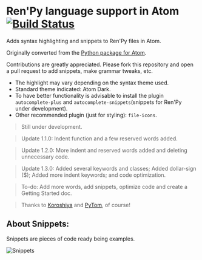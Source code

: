 # Ren'Py language support in Atom  [![Build Status](https://travis-ci.org/williamd1k0/language-renpy.svg?branch=patch-1)](https://travis-ci.org/williamd1k0/language-renpy)

Adds syntax highlighting and snippets to Ren'Py files in Atom.

Originally converted from the [Python package for Atom](https://github.com/atom/language-python).

Contributions are greatly appreciated. Please fork this repository and open a
pull request to add snippets, make grammar tweaks, etc.

* The highlight may vary depending on the syntax theme used.
* Standard theme indicated: Atom Dark.
* To have better functionality is advisable to install the plugin `autocomplete-plus` and `autocomplete-snippets`(snippets for Ren'Py under development).
* Other recommended plugin (just for styling): `file-icons`.

>Still under development.

>Update 1.1.0: Indent function and a few reserved words added.

>Update 1.2.0: More indent and reserved words added and deleting unnecessary code.

>Update 1.3.0: Added several keywords and classes; Added dollar-sign ($); Added more indent keywords; and code optimization.

>To-do: Add more words, add snippets, optimize code and create a Getting Started doc.

>Thanks to [Koroshiya](https://github.com/koroshiya) and [PyTom](https://github.com/renpytom), of course!

## About Snippets:
Snippets are pieces of code ready being examples.

![Snippets](http://i.gyazo.com/e8adaed0ea77d69bc5fed058fb60951d.gif)
